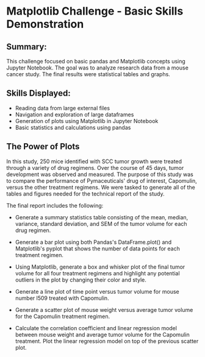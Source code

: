 # Matplotlib Challenge - Basic Skills Demonstration

## Summary: 
This challenge focused on basic pandas and Matplotlib concepts using Jupyter Notebook. The goal was to analyze research data from a mouse cancer study. The final results were statistical tables and graphs. 

## Skills Displayed: 
* Reading data from large external files 
* Navigation and exploration of large dataframes 
* Generation of plots using Matplotlib in Jupyter Notebook
* Basic statistics and calculations using pandas 

## The Power of Plots 

In this study, 250 mice identified with SCC tumor growth were treated through a variety of drug regimens. Over the course of 45 days, tumor development was observed and measured. The purpose of this study was to compare the performance of Pymaceuticals' drug of interest, Capomulin, versus the other treatment regimens. We were tasked to generate all of the tables and figures needed for the technical report of the study. 

The final report includes the following: 

* Generate a summary statistics table consisting of the mean, median, variance, standard deviation, and SEM of the tumor volume for each drug regimen.

* Generate a bar plot using both Pandas's DataFrame.plot() and Matplotlib's pyplot that shows the number of data points for each treatment regimen.

* Using Matplotlib, generate a box and whisker plot of the final tumor volume for all four treatment regimens and highlight any potential outliers in the plot by changing their color and style.

* Generate a line plot of time point versus tumor volume for mouse number l509 treated with Capomulin.

* Generate a scatter plot of mouse weight versus average tumor volume for the Capomulin treatment regimen.

* Calculate the correlation coefficient and linear regression model between mouse weight and average tumor volume for the Capomulin treatment. Plot the linear regression model on top of the previous scatter plot.















